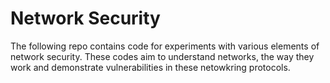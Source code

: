 # Network Security
The following repo contains code for experiments with various elements of network security. These codes aim to understand networks, the way they work and demonstrate vulnerabilities in these netowkring protocols.
